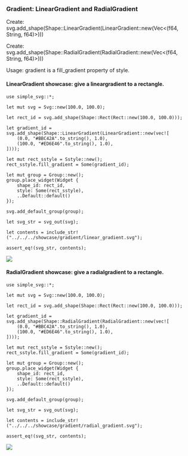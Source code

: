 ### Gradient: LinearGradient and RadialGradient

Create: svg.add_shape(Shape::LinearGradient(LinearGradient::new(Vec<(f64, String, f64)>)))

Create: svg.add_shape(Shape::RadialGradient(RadialGradient::new(Vec<(f64, String, f64)>)))

Usage: gradient is a fill_gradient property of style.

#### LinearGradient showcase: give a lineargradient to a rectangle.

```
use simple_svg::*;

let mut svg = Svg::new(100.0, 100.0);

let rect_id = svg.add_shape(Shape::Rect(Rect::new(100.0, 100.0)));

let gradient_id = svg.add_shape(Shape::LinearGradient(LinearGradient::new(vec![
    (0.0, "#BBC42A".to_string(), 1.0),
    (100.0, "#ED6E46".to_string(), 1.0),
])));

let mut rect_sstyle = Sstyle::new();
rect_sstyle.fill_gradient = Some(gradient_id);

let mut group = Group::new();
group.place_widget(Widget {
    shape_id: rect_id,
    style: Some(rect_sstyle),
    ..Default::default()
});

svg.add_default_group(group);

let svg_str = svg_out(svg);

let contents = include_str!("../../../showcase/gradient/linear_gradient.svg");

assert_eq!(svg_str, contents);
```

![](../../../../../../showcase/gradient/linear_gradient.svg)

#### RadialGradient showcase: give a radialgradient to a rectangle.

```
use simple_svg::*;

let mut svg = Svg::new(100.0, 100.0);

let rect_id = svg.add_shape(Shape::Rect(Rect::new(100.0, 100.0)));

let gradient_id = svg.add_shape(Shape::RadialGradient(RadialGradient::new(vec![
    (0.0, "#BBC42A".to_string(), 1.0),
    (100.0, "#ED6E46".to_string(), 1.0),
])));

let mut rect_sstyle = Sstyle::new();
rect_sstyle.fill_gradient = Some(gradient_id);

let mut group = Group::new();
group.place_widget(Widget {
    shape_id: rect_id,
    style: Some(rect_sstyle),
    ..Default::default()
});

svg.add_default_group(group);

let svg_str = svg_out(svg);

let contents = include_str!("../../../showcase/gradient/radial_gradient.svg");

assert_eq!(svg_str, contents);
```

![](../../../../../../showcase/gradient/radial_gradient.svg)
